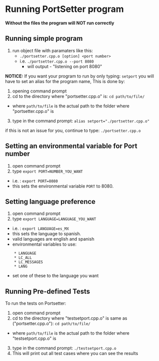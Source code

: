 # Running PortSetter program #

**Without the files the program will NOT run correctly**

## Running simple program ##

1. run object file with paramaters like this:
    * `./portsetter.cpp.o [option] <port number>`
    * i.e. `./portsetter.cpp.o --port 8080`
        * will output - "listening on port 8080"

**NOTICE:**
If you want your program to run by only typing: `setport`
you will have to set an alias for the program name, This is done by:

1. opening command prompt
2. cd to the directory where "portsetter.cpp.o" is: `cd path/to/file/` 
* where `path/to/file` is the actual path to the folder where "portsetter.cpp.o" is
3. type in the command prompt: `alias setport="./portsetter.cpp.o"`

if this is not an issue for you, continue to type: `./portsetter.cpp.o`

## Setting an environmental variable for Port number ##

1. open command prompt
2. type `export PORT=NUMBER_YOU_WANT`
* i.e. : `export PORT=8080`
* this sets the environmental variable `PORT` to 8080.

## Setting language preference ##

1. open command prompt
2. type `export LANGUAGE=LANGUAGE_YOU_WANT`
* i.e. : `export LANGUAGE=es_MX`
* this sets the language to spanish.
* valid languages are english and spanish
* environmental variables to use: 
```
    * LANGUAGE
    * LC_ALL
    * LC_MESSAGES
    * LANG
```
* set one of these to the language you want 

## Running Pre-defined Tests ##

To run the tests on Portsetter:

1. open command prompt
2. cd to the directory where "testsetport.cpp.o" is same as ("portsetter.cpp.o"): `cd path/to/file/` 
* where `path/to/file` is the actual path to the folder where "testsetport.cpp.o" is
3. type in the command prompt: `./testsetport.cpp.o`
4. This will print out all test cases where you can see the results
